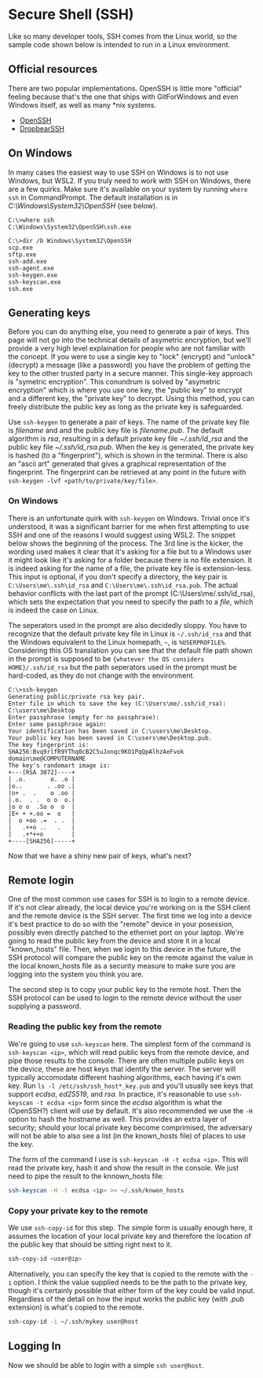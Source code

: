 
# Secure Shell (SSH)

Like so many developer tools, SSH comes from the Linux world, so the sample code shown below is intended to run in a Linux environment.

## Official resources

There are two popular implementations.  OpenSSH is little more "official" feeling because that's the one that ships with GitForWindows and even Windows itself, as well as many *nix systems.

- [OpenSSH](https://www.openssh.com/)
- [DropbearSSH](https://matt.ucc.asn.au/dropbear/dropbear.html)

## On Windows

In many cases the easiest way to use SSH on Windows is to not use Windows, but WSL2.  If you truly need to work with SSH on Windows, there are a few quirks.  Make sure it's available on your system by running `where ssh` in CommandPrompt.  The default installation is in *C:\Windows\System32\OpenSSH* (see below).

```
C:\>where ssh
C:\Windows\System32\OpenSSH\ssh.exe

C:\>dir /b Windows\System32\OpenSSH
scp.exe
sftp.exe
ssh-add.exe
ssh-agent.exe
ssh-keygen.exe
ssh-keyscan.exe
ssh.exe
```

## Generating keys

Before you can do anything else, you need to generate a pair of keys.  This page will not go into the technical details of asymetric encryption, but we'll provide a very high level explaination for people who are not familiar with the concept.  If you were to use a single key to "lock" (encrypt) and "unlock" (decrypt) a message (like a password) you have the problem of getting the key to the other trusted party in a secure manner.  This single-key approach is "symetric encryption".  This conundrum is solved by "asymetric encryption" which is where you use one key, the "public key" to encrypt and a different key, the "private key" to decrypt.  Using this method, you can freely distribute the public key as long as the private key is safeguarded.

Use `ssh-keygen` to generate a pair of keys.  The name of the private key file is *filename* and and the public key file is *filename.pub*. The default algorithm is *rsa*, resulting in a default private key file *~/.ssh/id_rsa* and the public key file *~/.ssh/id_rsa.pub*.  When the key is generated, the private key is hashed (to a "fingerprint"), which is shown in the terminal.  There is also an "ascii art" generated that gives a graphical representation of the fingerprint.  The fingerprint can be retrieved at any point in the future with `ssh-keygen -lvf <path/to/private/key/file>`.

### On Windows

There is an unfortunate quirk with `ssh-keygen` on Windows.  Trivial once it's understood, it was a significant barrier for me when first attempting to use SSH and one of the reasons I would suggest using WSL2.  The snippet below shows the beginning of the process.  The 3rd line is the kicker, the wording used makes it clear that it's asking for a file but to a Windows user it might look like it's asking for a folder because there is no file extension.  It is indeed asking for the name of a file, the private key file is extension-less.  This input is optional, if you don't specify a directory, the key pair is `C:\Users\me\.ssh\id_rsa` and `C:\Users\me\.ssh\id_rsa.pub`.  The actual behavior conflicts with the last part of the prompt (C:\Users\me/.ssh/id_rsa), which sets the expectation that you need to specify the path to a *file*, which is indeed the case on Linux.  

The seperators used in the prompt are also decidedly sloppy.  You have to recognize that the default private key file in Linux is `~/.ssh/id_rsa` and that the Windows equivalent to the Linux homepath, `~`, is `%USERPROFILE%`.  Considering this OS translation you can see that the default file path shown in the prompt is supposed to be `{whatever the OS considers HOME}/.ssh/id_rsa` but the path seperators used in the prompt must be hard-coded, as they do not change with the environment.

```
C:\>ssh-keygen
Generating public/private rsa key pair.
Enter file in which to save the key (C:\Users\me/.ssh/id_rsa): C:\users\me\Desktop
Enter passphrase (empty for no passphrase):
Enter same passphrase again:
Your identification has been saved in C:\users\me\Desktop.
Your public key has been saved in C:\users\me\Desktop.pub.
The key fingerprint is:
SHA256:Bvq9rlfR9YThq0cB2C5uJonqc9KO1PqQpAlhzAeFvok domain\me@COMPUTERNAME
The key's randomart image is:
+---[RSA 3072]----+
| .o.       o. .o |
|o..       . .oo .|
|o+ .  .    o .oo |
|.o.  . .  o o  o.|
|o o o  .So o  o  |
|E+ + +.oo =  o   |
|  o +oo .=  . .  |
|   .++o ..   .   |
|   .+*++o        |
+----[SHA256]-----+
```

Now that we have a shiny new pair of keys, what's next?

## Remote login

One of the most common use cases for SSH is to login to a remote device.  If it's not clear already, the local device you're working on is the SSH client and the remote device is the SSH server.  The first time we log into a device it's best practice to do so with the "remote" device in your posession, possibly even directly patched to the ethernet port on your laptop.  We're going to read the public key from the device and store it in a local "known_hosts" file.  Then, when we login to this device in the future, the SSH protocol will compare the public key on the remote against the value in the local known_hosts file as a security measure to make sure you are logging into the system you think you are.

The second step is to copy your public key to the remote host.  Then the SSH protocol can be used to login to the remote device without the user supplying a password.

### Reading the public key from the remote 

We're going to use `ssh-keyscan` here.  The simplest form of the command is `ssh-keyscan <ip>`, which will read public keys from the remote device, and pipe those results to the console.  There are often multiple public keys on the device, these are host keys that identify the server.  The server will typically accomodate different hashing algorithms, each having it's own key. Run `ls -l /etc/ssh/ssh_host*_key.pub` and you'll usually see keys that support *ecdsa*, *ed25519*, and *rsa*.  In practice, it's reasonable to use `ssh-keyscan -t ecdsa <ip>` form since the *ecdsa* algorithm is what the (OpenSSH?) client will use by default.  It's also recommended we use the `-H` option to hash the hostname as well.  This provides an extra layer of security; should your local private key become comprimised, the adversary will not be able to also see a list (in the known_hosts file) of places to use the key.

The form of the command I use is `ssh-keyscan -H -t ecdsa <ip>`.  This will read the private key, hash it and show the result in the console.  We just need to pipe the result to the knnown_hosts file:

```bash
ssh-keyscan -H -t ecdsa <ip> >> ~/.ssh/knwon_hosts
```

### Copy your private key to the remote

We use `ssh-copy-id` for this step.  The simple form is usually enough here, it assumes the location of your local private key and therefore the location of the public key that should be sitting right next to it.

```bash
ssh-copy-id <user@ip>
```

Alternatively, you can specify the key that is copied to the remote with the `-i` option.  I think the value supplied needs to be the path to the private key, though it's certainly possible that either form of the key could be valid input.  Regardless of the detail on how the input works the public key (with *.pub* extension) is what's copied to the remote.    

```bash
ssh-copy-id -i ~/.ssh/mykey user@host
```

## Logging In

Now we should be able to login with a simple `ssh user@host`.
